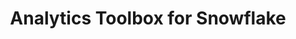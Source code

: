 ---
title: Analytics Toolbox for Snowflake
description: "Unlock Spatial Analytics in Snowflake"
icon: "/img/icons/snowflake-analytics-toolbox.png"
type: examples
category: clustering
layout: categories/list
euFlag: true
aliases:
    - /analytics-toolbox-sf/examples/categories/clustering/
---